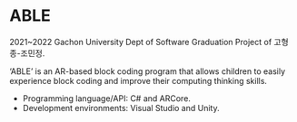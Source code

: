 # ABLE
2021~2022 Gachon University Dept of Software Graduation Project of 고형종-조민정.

‘ABLE’ is an AR-based block coding program that allows children to easily  
experience block coding and improve their computing thinking skills.

* Programming language/API: C# and ARCore.  
* Development environments: Visual Studio and Unity.
